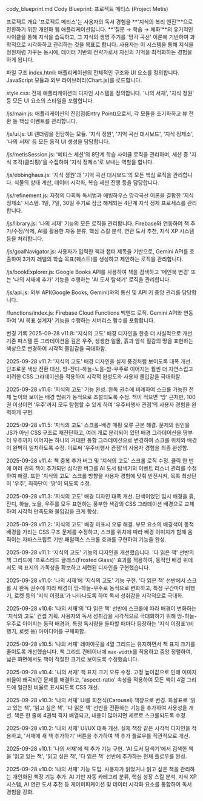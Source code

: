 cody_blueprint.md
Cody Blueprint: 프로젝트 메티스 (Project Metis)

프로젝트 개요
'프로젝트 메티스'는 사용자의 독서 경험을 **'지식의 복리 엔진'**으로 전환하기 위한 개인화 웹 애플리케이션입니다. **'질문 → 학습 → 체화'**의 유기적인 사이클을 통해 지식을 습득하고, 그 지식의 생명 주기를 '망각 곡선' 이론에 기반하여 과학적으로 시각화하고 관리하는 것을 목표로 합니다. 사용자는 이 시스템을 통해 지식을 정원처럼 가꾸는 동시에, 데이터 기반의 전략가로서 자신의 기억을 최적화하는 경험을 하게 됩니다.

파일 구조
index.html: 애플리케이션의 전체적인 구조와 UI 요소를 정의합니다. JavaScript 모듈과 외부 라이브러리(Chart.js)를 로드합니다.

style.css: 전체 애플리케이션의 디자인 시스템을 정의합니다. '나의 서재', '지식 정원' 등 모든 UI 요소의 스타일을 포함합니다.

/js/main.js: 애플리케이션의 진입점(Entry Point)으로서, 각 모듈을 초기화하고 뷰 전환 등 핵심 이벤트를 관리합니다.

/js/ui.js: UI 렌더링을 전담하는 모듈. '지식 정원', '기억 곡선 대시보드', '지식 정제소', '나의 서재' 등 모든 동적 UI 생성을 담당합니다.

/js/metisSession.js: '메티스 세션'의 8단계 학습 사이클 로직을 관리하며, 세션 중 '지식 조각(클리핑)'을 수집하여 '지식 정제소'로 보내는 역할을 합니다.

/js/ebbinghaus.js: '지식 정원'과 '기억 곡선 대시보드'의 모든 핵심 로직을 관리합니다. 식물의 상태 계산, 데이터 시각화, 복습 세션 진행 등을 담당합니다.

/js/refinement.js: 자청의 다회독 독서법과 에빙하우스 망각곡선 이론을 결합한 '지식 정제소' 시스템. 1일, 7일, 30일 주기로 잠금 해제되는 4단계 지식 정제 프로세스를 관리합니다.

/js/library.js: '나의 서재' 기능의 모든 로직을 관리합니다. Firebase와 연동하여 책 추가/수정/삭제, AI를 활용한 자동 분류, 핵심 스킬 분석, 연관 도서 추천, 지식 XP 시스템 등을 처리합니다.

/js/goalNavigator.js: 사용자가 입력한 책과 챕터 제목을 기반으로, Gemini API를 호출하여 3가지 레벨의 학습 목표(퀘스트)를 생성하고 제안하는 로직을 관리합니다.

/js/bookExplorer.js: Google Books API를 사용하여 책을 검색하고 '메인북 변경' 또는 '나의 서재에 추가' 기능을 수행하는 'AI 도서 탐색기' 로직을 관리합니다.

/js/api.js: 외부 API(Google Books, Gemini)와의 통신 및 API 키 중앙 관리를 담당합니다.

/functions/index.js: Firebase Cloud Functions 백엔드 로직. Gemini API와 연동하여 'AI 목표 설계자' 기능을 수행하는 서버리스 함수를 포함합니다.

변경 기록
2025-09-28 v11.8: '지식의 고도' 배경 디자인을 한층 더 사실적으로 개선. 기존 파스텔 톤 그라데이션을 깊은 우주, 생생한 일몰, 흙과 암석 질감의 땅을 표현하는 색상으로 변경하여 시각적 몰입감을 극대화함.

2025-09-28 v11.7: '지식의 고도' 배경 디자인을 실제 풍경처럼 보이도록 대폭 개선. 단조로운 색상 전환 대신, 땅-잔디-하늘-노을-밤-우주로 이어지는 훨씬 더 자연스럽고 미려한 CSS 그라데이션을 적용하여 시각적 완성도와 사용자 몰입감을 극대화함.

2025-09-28 v11.6: '지식의 고도' 기능 완성. 완독 권수에 비례하여 스크롤 가능한 전체 높이와 보이는 배경 범위가 동적으로 조절되도록 수정. 책이 적으면 '땅' 근처만, 100권 이상이면 '우주'까지 모두 탐험할 수 있게 하여 '우주비행사 관점'의 사용자 경험을 완벽하게 구현.

2025-09-28 v11.5: '지식의 고도' 스크롤-배경 매핑 오류 근본 해결. 문제의 원인을 JS가 아닌 CSS 구조로 재진단하고, 여러 개로 분리되어 있던 배경 그라데이션을 땅부터 우주까지 이어지는 하나의 거대한 통합 그라데이션으로 변경하여 스크롤 위치와 배경이 완벽히 일치하도록 수정. 이로써 '우주비행사 관점'의 사용자 경험을 최종 완성함.

2025-09-28 v11.4: 책 중복 추가 버그 및 '지식의 고도' 스크롤 로직 수정. 클릭 한 번에 여러 권의 책이 추가되던 심각한 버그를 AI 도서 탐색기의 이벤트 리스너 관리를 수정하여 해결. 또한 '지식의 고도' 스크롤 방향을 사용자 경험에 맞춰 반전시켜, 목록 최상단이 '우주', 최하단이 '땅'이 되도록 수정.

2025-09-28 v11.3: '지식의 고도' 배경 디자인 대폭 개선. 단색이었던 임시 배경을 흙, 잔디, 하늘, 노을, 우주를 모두 표현하는 풍부한 색감의 CSS 그라데이션 배경으로 교체하여 시각적 만족도와 몰입감을 크게 향상.

2025-09-28 v11.2: '지식의 고도' 배경 미표시 오류 해결. 부모 요소의 배경색이 동적 배경을 가리는 CSS 구조 문제를 수정하고, 스크롤 위치에 따라 배경 이미지가 함께 움직이는 자바스크립트 기반 패럴랙스 스크롤 효과를 구현하여 기능을 완성.

2025-09-28 v11.1: '지식의 고도' 기능의 디자인을 개선했습니다. '다 읽은 책' 선반의 책 그리드에 '프로스티드 글래스(Frosted Glass)' 효과를 적용하여, 동적인 배경 위에서도 책 표지의 가독성을 확보하고 세련된 디자인을 구현했습니다.

2025-09-28 v11.0: '나의 서재'에 '지식의 고도' 기능 구현. '다 읽은 책' 선반에서 스크롤 시 완독 권수에 따라 배경이 땅-하늘-우주로 동적으로 변화하고, 특정 구간마다 비행기, 로켓 등의 '지식 이정표'가 나타나도록 하여 독서 성취감을 시각적으로 극대화.

2025-09-28 v10.6: '나의 서재'의 '다 읽은 책' 선반에 스크롤에 따라 배경이 변화하는 '지식의 고도' 컨셉 기획. 사용자의 독서 성취감을 시각적으로 극대화하기 위해 땅-하늘-우주로 이어지는 동적 배경과, 특정 독서량을 돌파할 때마다 등장하는 '지식 이정표'(비행기, 로켓 등) 아이디어를 구체화함.

2025-09-28 v10.5: '나의 서재' 레이아웃을 4열 그리드는 유지하면서 책 표지 크기를 줄이도록 개선했습니다. 책 그리드 컨테이너에 `max-width`를 적용하고 중앙 정렬하여, 넓은 화면에서도 책이 적절한 크기로 보이도록 수정했습니다.

2025-09-28 v10.4: '나의 서재' 책 표지 크기 오류 수정. 고정 높이값으로 인해 이미지 비율이 왜곡되던 문제를 해결하고, 'aspect-ratio' 속성을 적용하여 모든 책이 4열 그리드에 일관된 비율로 표시되도록 CSS 개선.

2025-09-28 v10.3: '나의 서재' UI를 회전식(Carousel) 책장으로 변경. 화살표로 '읽고 있는 책', '읽고 싶은 책', '다 읽은 책' 선반을 전환하는 기능을 추가하여 사용성을 개선. 책은 한 줄에 4권씩 격자 배열되고, 내용이 많아지면 세로로 스크롤되도록 수정.

2025-09-28 v10.2: '나의 서재' UI/UX 대폭 개선. 실제 책장 같은 시각적 디자인을 적용하고, '서재에 새 책 추가하기' 버튼을 추가하여 책 추가 플로우를 직관적으로 개선.

2025-09-28 v10.1: '나의 서재'에 책 추가 기능 구현. 'AI 도서 탐색기'에서 검색한 책을 '읽고 있는 책', '읽고 싶은 책', '다 읽은 책' 선반에 추가하는 전체 플로우를 완성.

2025-09-28 v10.0: '나의 서재' 기능 도입. 사용자가 읽었거나 읽고 싶은 책을 관리하는 개인화된 책장 기능 추가. AI 기반 자동 카테고리 분류, 핵심 성장 스킬 분석, 지식 XP 시스템, AI 연관 도서 추천 등 게이미피케이션 및 데이터 시각화 요소를 통합하여 독서 경험을 강화.